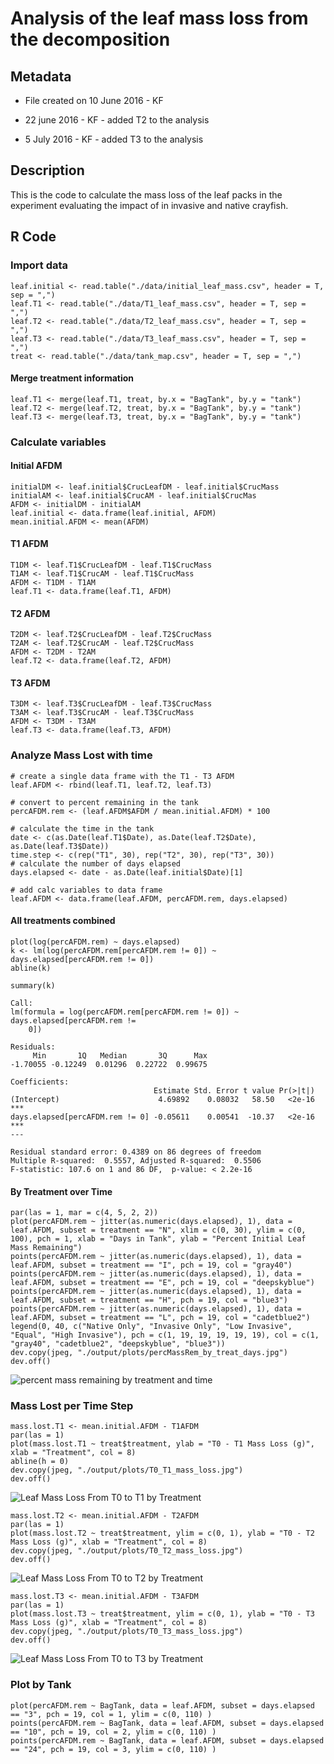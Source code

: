 # Analysis of the leaf mass loss from the decomposition 

## Metadata

* File created on 10 June 2016 - KF

* 22 june 2016 - KF - added T2 to the analysis

* 5 July 2016 - KF - added T3 to the analysis

## Description

This is the code to calculate the mass loss of the leaf packs in the experiment evaluating the impact of in invasive and native crayfish.

## R Code

### Import data

    leaf.initial <- read.table("./data/initial_leaf_mass.csv", header = T, sep = ",")
    leaf.T1 <- read.table("./data/T1_leaf_mass.csv", header = T, sep = ",")
    leaf.T2 <- read.table("./data/T2_leaf_mass.csv", header = T, sep = ",")
    leaf.T3 <- read.table("./data/T3_leaf_mass.csv", header = T, sep = ",")
    treat <- read.table("./data/tank_map.csv", header = T, sep = ",")

#### Merge treatment information

    leaf.T1 <- merge(leaf.T1, treat, by.x = "BagTank", by.y = "tank")
    leaf.T2 <- merge(leaf.T2, treat, by.x = "BagTank", by.y = "tank")
    leaf.T3 <- merge(leaf.T3, treat, by.x = "BagTank", by.y = "tank")

### Calculate variables
#### Initial AFDM

    initialDM <- leaf.initial$CrucLeafDM - leaf.initial$CrucMass
    initialAM <- leaf.initial$CrucAM - leaf.initial$CrucMas
    AFDM <- initialDM - initialAM
    leaf.initial <- data.frame(leaf.initial, AFDM)
    mean.initial.AFDM <- mean(AFDM)
    
#### T1 AFDM

    T1DM <- leaf.T1$CrucLeafDM - leaf.T1$CrucMass
    T1AM <- leaf.T1$CrucAM - leaf.T1$CrucMass
    AFDM <- T1DM - T1AM
    leaf.T1 <- data.frame(leaf.T1, AFDM)

#### T2 AFDM

    T2DM <- leaf.T2$CrucLeafDM - leaf.T2$CrucMass
    T2AM <- leaf.T2$CrucAM - leaf.T2$CrucMass
    AFDM <- T2DM - T2AM
    leaf.T2 <- data.frame(leaf.T2, AFDM)

#### T3 AFDM

    T3DM <- leaf.T3$CrucLeafDM - leaf.T3$CrucMass
    T3AM <- leaf.T3$CrucAM - leaf.T3$CrucMass
    AFDM <- T3DM - T3AM
    leaf.T3 <- data.frame(leaf.T3, AFDM)

### Analyze Mass Lost with time 

    # create a single data frame with the T1 - T3 AFDM
    leaf.AFDM <- rbind(leaf.T1, leaf.T2, leaf.T3)
    
    # convert to percent remaining in the tank
    percAFDM.rem <- (leaf.AFDM$AFDM / mean.initial.AFDM) * 100

    # calculate the time in the tank
    date <- c(as.Date(leaf.T1$Date), as.Date(leaf.T2$Date), as.Date(leaf.T3$Date)) 
    time.step <- c(rep("T1", 30), rep("T2", 30), rep("T3", 30))
    # calculate the number of days elapsed
    days.elapsed <- date - as.Date(leaf.initial$Date)[1]

    # add calc variables to data frame
    leaf.AFDM <- data.frame(leaf.AFDM, percAFDM.rem, days.elapsed)

#### All treatments combined

    plot(log(percAFDM.rem) ~ days.elapsed)
    k <- lm(log(percAFDM.rem[percAFDM.rem != 0]) ~ days.elapsed[percAFDM.rem != 0])
    abline(k)

    summary(k)
~~~~
Call:
lm(formula = log(percAFDM.rem[percAFDM.rem != 0]) ~ days.elapsed[percAFDM.rem != 
    0])

Residuals:
     Min       1Q   Median       3Q      Max 
-1.70055 -0.12249  0.01296  0.22722  0.99675 

Coefficients:
                                Estimate Std. Error t value Pr(>|t|)    
(Intercept)                      4.69892    0.08032   58.50   <2e-16 ***
days.elapsed[percAFDM.rem != 0] -0.05611    0.00541  -10.37   <2e-16 ***
---

Residual standard error: 0.4389 on 86 degrees of freedom
Multiple R-squared:  0.5557, Adjusted R-squared:  0.5506 
F-statistic: 107.6 on 1 and 86 DF,  p-value: < 2.2e-16

~~~~

#### By Treatment over Time
 
    par(las = 1, mar = c(4, 5, 2, 2))
    plot(percAFDM.rem ~ jitter(as.numeric(days.elapsed), 1), data = leaf.AFDM, subset = treatment == "N", xlim = c(0, 30), ylim = c(0, 100), pch = 1, xlab = "Days in Tank", ylab = "Percent Initial Leaf Mass Remaining")
    points(percAFDM.rem ~ jitter(as.numeric(days.elapsed), 1), data = leaf.AFDM, subset = treatment == "I", pch = 19, col = "gray40")
    points(percAFDM.rem ~ jitter(as.numeric(days.elapsed), 1), data = leaf.AFDM, subset = treatment == "E", pch = 19, col = "deepskyblue")
    points(percAFDM.rem ~ jitter(as.numeric(days.elapsed), 1), data = leaf.AFDM, subset = treatment == "H", pch = 19, col = "blue3")
    points(percAFDM.rem ~ jitter(as.numeric(days.elapsed), 1), data = leaf.AFDM, subset = treatment == "L", pch = 19, col = "cadetblue2")
    legend(0, 40, c("Native Only", "Invasive Only", "Low Invasive", "Equal", "High Invasive"), pch = c(1, 19, 19, 19, 19, 19), col = c(1, "gray40", "cadetblue2", "deepskyblue", "blue3"))
    dev.copy(jpeg, "./output/plots/percMassRem_by_treat_days.jpg")
    dev.off()

![percent mass remaining by treatment and time](../output/plots/percMassRem_by_treat_days.jpg)

### Mass Lost per Time Step

    mass.lost.T1 <- mean.initial.AFDM - T1AFDM
    par(las = 1)
    plot(mass.lost.T1 ~ treat$treatment, ylab = "T0 - T1 Mass Loss (g)", xlab = "Treatment", col = 8)
    abline(h = 0)
    dev.copy(jpeg, "./output/plots/T0_T1_mass_loss.jpg")
    dev.off()

![Leaf Mass Loss From T0 to T1 by Treatment](../output/plots/T0_T1_mass_loss.jpg)

    mass.lost.T2 <- mean.initial.AFDM - T2AFDM
    par(las = 1)
    plot(mass.lost.T2 ~ treat$treatment, ylim = c(0, 1), ylab = "T0 - T2 Mass Loss (g)", xlab = "Treatment", col = 8)
    dev.copy(jpeg, "./output/plots/T0_T2_mass_loss.jpg")
    dev.off()

![Leaf Mass Loss From T0 to T2 by Treatment](../output/plots/T0_T2_mass_loss.jpg)


    mass.lost.T3 <- mean.initial.AFDM - T3AFDM
    par(las = 1)
    plot(mass.lost.T3 ~ treat$treatment, ylim = c(0, 1), ylab = "T0 - T3 Mass Loss (g)", xlab = "Treatment", col = 8)
    dev.copy(jpeg, "./output/plots/T0_T3_mass_loss.jpg")
    dev.off()

![Leaf Mass Loss From T0 to T3 by Treatment](../output/plots/T0_T3_mass_loss.jpg)

### Plot by Tank

    plot(percAFDM.rem ~ BagTank, data = leaf.AFDM, subset = days.elapsed == "3", pch = 19, col = 1, ylim = c(0, 110) )
    points(percAFDM.rem ~ BagTank, data = leaf.AFDM, subset = days.elapsed == "10", pch = 19, col = 2, ylim = c(0, 110) )
    points(percAFDM.rem ~ BagTank, data = leaf.AFDM, subset = days.elapsed == "24", pch = 19, col = 3, ylim = c(0, 110) )

